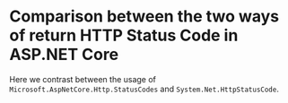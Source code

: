 # Comparison between the two ways of return HTTP Status Code in ASP.NET Core

Here we contrast between the usage of `Microsoft.AspNetCore.Http.StatusCodes` and `System.Net.HttpStatusCode`.